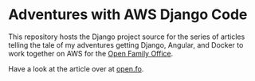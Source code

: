 # Adventures with AWS Django Code

This repository hosts the Django project source for the
series of articles telling the tale of my adventures getting
Django, Angular, and Docker to work together on AWS for the
[Open Family Office](open.fo).

Have a look at the article over at 
[open.fo](https://open.fo/posts/django-angular-aws-adventure).
